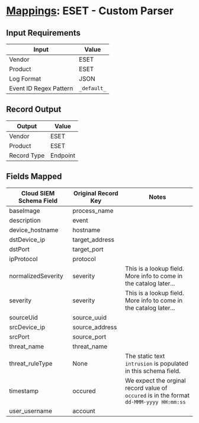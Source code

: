 # [Mappings](README.md): ESET - Custom Parser

## Input Requirements

|Input|Value|
|-----|-----|
|Vendor|ESET|
|Product|ESET|
|Log Format|JSON|
|Event ID Regex Pattern|`_default_`|

## Record Output

|Output|Value|
|------|-----|
|Vendor|ESET|
|Product|ESET|
|Record Type|Endpoint|

## Fields Mapped

|Cloud SIEM Schema Field|Original Record Key|Notes|
|-----------------------|-------------------|-----|
|baseImage|process_name||
|description|event||
|device_hostname|hostname||
|dstDevice_ip|target_address||
|dstPort|target_port||
|ipProtocol|protocol||
|normalizedSeverity|severity|This is a lookup field. More info to come in the catalog later...|
|severity|severity|This is a lookup field. More info to come in the catalog later...|
|sourceUid|source_uuid||
|srcDevice_ip|source_address||
|srcPort|source_port||
|threat_name|threat_name||
|threat_ruleType|None|The static text `intrusion` is populated in this schema field.|
|timestamp|occured|We expect the orginal record value of `occured` is in the format `dd-MMM-yyyy HH:mm:ss`|
|user_username|account||

